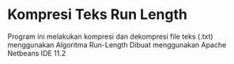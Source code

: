 # Kompresi Teks Run Length

Program ini melakukan kompresi dan dekompresi file teks (.txt) menggunakan Algoritma Run-Length
Dibuat menggunakan Apache Netbeans IDE 11.2
